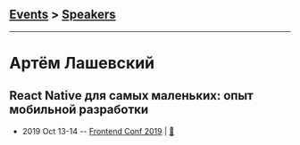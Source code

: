 ## [Events](../README.md) > [Speakers](../speakers.md)
---

# Артём Лашевский

## React Native для самых маленьких: опыт мобильной разработки
- 2019 Oct 13-14 -- [Frontend Conf 2019](https://youtu.be/dat4PnoQvaQ)  | [:notebook:](https://drive.google.com/file/d/1fKUYqJMDYMrBjdJJ42DAhEuIabqDdp1D)  
